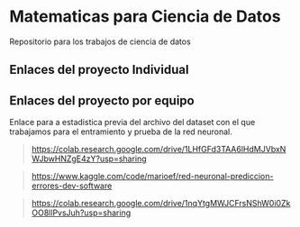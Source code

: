 # Matematicas para Ciencia de Datos
Repositorio para los trabajos de ciencia de datos

## Enlaces del proyecto Individual

## Enlaces del proyecto por equipo

Enlace para a estadistica previa del archivo del dataset con el que trabajamos para el entramiento y prueba de la red neuronal.
> https://colab.research.google.com/drive/1LHfGFd3TAA6lHdMJVbxNWJbwHNZgE4zY?usp=sharing

> https://www.kaggle.com/code/marioef/red-neuronal-prediccion-errores-dev-software

> https://colab.research.google.com/drive/1nqYtgMWJCFrsNShW0i0ZkOO8llPvsJuh?usp=sharing




